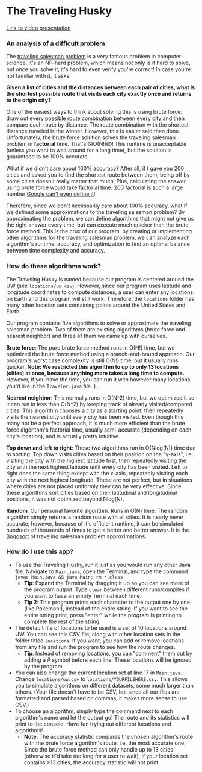 # The Traveling Husky

[Link to video presentation](https://www.loom.com/share/21704b35431c44e3a6a878358555c7c9?sharedAppSource=personal_library)

### An analysis of a difficult problem

The [traveling salesman problem](https://en.wikipedia.org/wiki/Travelling_salesman_problem) is a very famous problem in computer
science. It's an NP-hard problem, which means not only is it hard to solve, but once you solve it, it's hard to even verify you're correct!
In case you're not familiar with it, it asks:

**Given a list of cities and the distances between each pair of cities, what is the shortest possible route that visits each city exactly once and returns to the origin city?**

One of the easiest ways to think about solving this is using brute force: draw out every possible route combination between every 
city and then compare each route by distance. The route combination with the shortest distance traveled is the winner. However, this 
is easier said than done. Unfortunately, the brute force solution solves the traveling salesman problem in **factorial** time. 
That's 😱O(N!)😱! This runtime is unacceptable (unless you want to wait around for a long time), but the solution is guaranteed to 
be 100% accurate.

What if we didn't care about 100% accuracy? After all, if I gave you 200 cities and asked you to find the shortest route between them,
being off by some cities doesn't really matter that much. Plus, calculating the answer using brute force would take factorial time.
200 factorial is such a large number [Google can't even define it](https://www.google.com/search?q=200!&rlz=1C1CHBF_enUS852US852&oq=200!)!

Therefore, since we don't necessarily care about 100% accuracy, what if we defined some approximations to the traveling salesman
problem? By approximating the problem, we can define algorithms that might not give us the right answer every time, but can execute
much quicker than the brute force method. This is the crux of our program: by creating or implementing other algorithms for the
traveling salesman problem, we can analyze each algorithm's runtime, accuracy, and optimization to find an optimal balance between
time complexity and accuracy.

### How do these algorithms work?

The Traveling Husky is named because our program is centered around the UW (see `locations/uw.csv`). However, since our program uses
latitude and longitude coordinates to compute distances, a user can enter any locations on Earth and this program will still work.
Therefore, the `locations` folder has many other location sets containing points around the United States and Earth.

Our program contains five algorithms to solve or approximate the traveling salesman problem. 
Two of them are existing algorithms (brute force and nearest neighbor) and three of them we came up with ourselves.

**Brute force**: The pure brute force method runs in O(N!) time, but we optimized the brute force method using a branch-and-bound 
approach. Our program's worst case complexity is still O(N!) time, but it usually runs quicker. 
**Note: We restricted this algorithm to up to only 13 locations (cities) at once, because anything more takes a long time to compute.**
However, if you have the time, you can run it with however many locations you'd like in the `Traveler.java` file :).

**Nearest neighbor**: This normally runs in O(N^2) time, but we optimized it so it can run in less than O(N^2) by keeping
track of already visited/compared cities. This algorithm chooses a city as a starting point, then repeatedly visits
the nearest city until every city has been visited. Even though this many not be a perfect approach, it is much more efficient
than the brute force algorithm's factorial time, usually semi-accurate (depending on each city's location), and is actually pretty
intuitive.

**Top down and left to right**: These two algorithms run in O(Nlog(N)) time due to sorting. Top down visits cities based on their
position on the "y-axis", i.e. visiting the city with the highest latitude first, then repeatedly visiting the city with the
next highest latitude until every city has been visited. Left to right does the same thing except with the x-axis, repeatedly
visiting each city with the next highest longitude. These are not perfect, but in situations where cities are not placed uniformly
they can be very effective. Since these algorithms sort cities based on their latitudinal and longitudinal positions, it was not 
optimized beyond Nlog(N).

**Random**: Our personal favorite algorithm. Runs in O(N) time. The random algorithm simply returns a random route with all cities.
It is nearly never accurate; however, because of it's efficient runtime, it can be simulated hundreds of thousands of times to get
a better and better answer. It is the [Bogosort](https://en.wikipedia.org/wiki/Bogosort) of traveling salesman problem approximations.

### How do I use this app?

- To use the Traveling Husky, run it just as you would run any other Java file. Navigate to `Main.java`, open the Terminal,
  and type the command `javac Main.java && java Main; rm *.class`
    - **Tip**: Expand the Terminal by dragging it up so you can see more of the program output. Type `clear` between different runs/compiles
      if you want to have an empty Terminal each time.
    - **Tip 2**: This program prints each character to the output one by one (like Pokemon!), instead of the entire string. 
      If you want to see the entire string print, press "enter" while the program is printing to complete the rest of the string.
- The default file of locations to be used is a set of 10 locations around UW. You can see this CSV file, along with other location
  sets in the folder titled `locations`. If you want, you can add or remove locations from any file and run the program to see 
  how the route changes.
    - **Tip**: Instead of removing locations, you can "comment" them out by adding a # symbol before each line. These locations will be
      ignored by the program.
- You can also change the current location set at line 17 in `Main.java`. Change `locations/uw.csv` to `locations/YOURFILEHERE.csv`.
  This allows you to simulate algorithms on different datasets, some much larger than others. (Your file doesn't have to be CSV,
  but since all our files are formatted and parsed based on commas, it makes more sense to use CSV.)
- To choose an algorithm, simply type the command next to each algorithm's name and let the output go! The route and its statistics
  will print to the console. Have fun trying out different locations and algorithms!
  - **Note**: The accuracy statistic compares the chosen algorithm's route with the brute force algorithm's route, i.e. the most accurate one.
  Since the brute force method can only handle up to 13 cities (otherwise it'd take too long for a user to wait), if your location set
  contains >13 cities, the accuracy statistic will not print.
